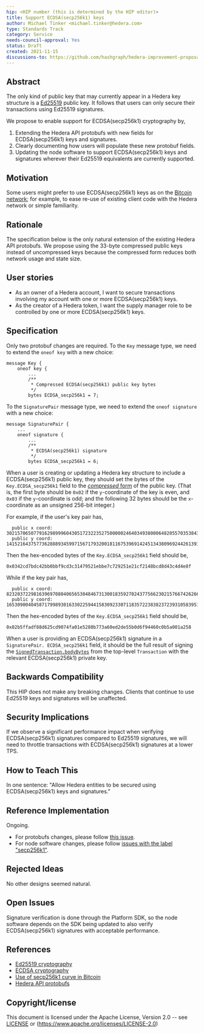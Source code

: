 ```yaml
---
hip: <HIP number (this is determined by the HIP editor)>
title: Support ECDSA(secp256k1) keys
author: Michael Tinker <michael.tinker@hedera.com>
type: Standards Track
category: Service
needs-council-approval: Yes
status: Draft
created: 2021-11-15
discussions-to: https://github.com/hashgraph/hedera-improvement-proposal/discussions/221
---
```


## Abstract

The only kind of public key that may currently appear in a Hedera key structure is a [Ed25519](https://ed25519.cr.yp.to/) public key. It follows that users can only secure their transactions using Ed25519 signatures.

We propose to enable support for ECDSA(secp256k1) cryptography by,
1. Extending the Hedera API protobufs with new fields for ECDSA(secp256k1) keys and signatures.
2. Clearly documenting how users will populate these new protobuf fields.
3. Updating the node software to support ECDSA(secp256k1) keys and signatures wherever their Ed25519 equivalents are currently supported.

## Motivation

Some users might prefer to use ECDSA(secp256k1) keys as on the [Bitcoin network](https://en.bitcoin.it/wiki/Secp256k1); 
for example, to ease re-use of existing client code with the Hedera network or simple familiarity.

## Rationale

The specification below is the only natural extension of the existing Hedera API protobufs. We propose using the 33-byte 
compressed public keys instead of uncompressed keys because the compressed form reduces both network usage and state size.

## User stories

- As an owner of a Hedera account, I want to secure transactions involving my account with one or more ECDSA(secp256k1) keys. 
- As the creator of a Hedera token, I want the supply manager role to be controlled by one or more ECDSA(secp256k1) keys.
  
## Specification

Only two protobuf changes are required. To the `Key` message type, we need to extend the `oneof key` with a new choice:
```
message Key {
    oneof key {
        ...
        /**
         * Compressed ECDSA(secp256k1) public key bytes
         */
        bytes ECDSA_secp256k1 = 7;
```
To the `SignaturePair` message type, we need to extend the `oneof signature` with a new choice:
```
message SignaturePair {
    ...
    oneof signature {
        ...
        /**
         * ECDSA(secp256k1) signature
         */
        bytes ECDSA_secp256k1 = 6;
```

When a user is creating or updating a Hedera key structure to include a ECDSA(secp256k1) public key, they should set the bytes of the `Key.ECDSA_secp256k1` field to the [_compressed_ form](https://en.bitcoin.it/wiki/Elliptic_Curve_Digital_Signature_Algorithm) of the public key. (That is, the first byte should be `0x02` if the `y`-coordinate of the key is even, and `0x03` if the `y`-coordinate is odd; and the following 32 bytes should be the `x`-coordinate as an unsigned 256-bit integer.)

For example, if the user's key pair has,
```
  public x coord: 30215706507791629899960430517232235275000002464034938000648205570353843228303
  public y coord: 14152164375773628889345997156717932001811675396914245134380969244261391953841
``` 
Then the hex-encoded bytes of the `Key.ECDSA_secp256k1` field should be,
```
0x0342cd7bdc42bb0bbf9cd3c31479521ebbe7c729251e21cf2148bcd8d43c4d4e8f
```

While if the key pair has,
```
  public x coord: 82320372298163969708040656530484673130018359270243775662302157667426266882648
  public y coord: 16530900404587179989301633022594415830923307118357223838237239310583951083392
```
Then the hex-encoded bytes of the `Key.ECDSA_secp256k1` field should be,
```
0x02b5ffadf88d625cd9074fa01e5280b773a60ed2de55b0d6f94460c0b5a001a258
```

When a user is providing an ECDSA(secp256k1) signature in a `SignaturePair. ECDSA_secp256k1` field, it should be the full result of signing the [`SignedTransaction.bodyBytes`](https://hashgraph.github.io/hedera-protobufs/#proto.SignedTransaction) from the top-level `Transaction` with the relevant ECDSA(secp256k1) private key. 

## Backwards Compatibility

This HIP does not make any breaking changes. Clients that continue to use Ed25519 keys and signatures will be unaffected.

## Security Implications

If we observe a significant performance impact when verifying ECDSA(secp256k1) signatures compared to Ed25519 signatures,
we will need to throttle transactions with ECDSA(secp256k1) signatures at a lower TPS.

## How to Teach This

In one sentence: "Allow Hedera entities to be secured using ECDSA(secp256k1) keys and signatures."

## Reference Implementation

Ongoing.
- For protobufs changes, please follow [this issue](https://github.com/hashgraph/hedera-protobufs/issues/110).
- For node software changes, please follow [issues with the label "secp256k1"](https://github.com/hashgraph/hedera-services/issues?q=is%3Aopen+is%3Aissue+label%3Asecp256k1).

## Rejected Ideas

No other designs seemed natural. 

## Open Issues

Signature verification is done through the Platform SDK, so the node software depends on the SDK being updated 
to also verify ECDSA(secp256k1) signatures with acceptable performance.

## References

- [Ed25519 cryptography](https://ed25519.cr.yp.to/)
- [ECDSA cryptography](https://en.bitcoin.it/wiki/Elliptic_Curve_Digital_Signature_Algorithm)
- [Use of secp256k1 curve in Bitcoin](https://en.bitcoin.it/wiki/Secp256k1)
- [Hedera API protobufs](https://hashgraph.github.io/hedera-protobufs)

## Copyright/license

This document is licensed under the Apache License, Version 2.0 -- see [LICENSE](../LICENSE) or (https://www.apache.org/licenses/LICENSE-2.0)

